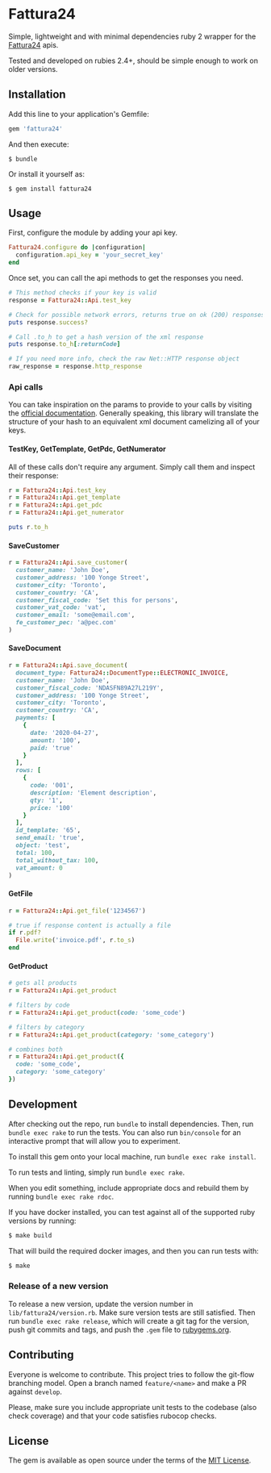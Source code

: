 # Fattura24

Simple, lightweight and with minimal dependencies ruby 2 wrapper for the [Fattura24](https://www.fattura24.com/) apis.

Tested and developed on rubies 2.4+, should be simple enough to work on older versions.

## Installation

Add this line to your application's Gemfile:

```ruby
gem 'fattura24'
```

And then execute:

    $ bundle

Or install it yourself as:

    $ gem install fattura24

## Usage

First, configure the module by adding your api key.

```ruby
Fattura24.configure do |configuration|
  configuration.api_key = 'your_secret_key'
end
```

Once set, you can call the api methods to get the responses you need.

```ruby
# This method checks if your key is valid
response = Fattura24::Api.test_key

# Check for possible network errors, returns true on ok (200) responses
puts response.success?

# Call .to_h to get a hash version of the xml response
puts response.to_h[:returnCode]

# If you need more info, check the raw Net::HTTP response object
raw_response = response.http_response
```

### Api calls

You can take inspiration on the params to provide to your calls by visiting the [official documentation](https://www.fattura24.com/api-documentazione/).
Generally speaking, this library will translate the structure of your hash to an equivalent xml document camelizing all of your keys.

#### TestKey, GetTemplate, GetPdc, GetNumerator

All of these calls don't require any argument. Simply call them and inspect their response:

```ruby
r = Fattura24::Api.test_key
r = Fattura24::Api.get_template
r = Fattura24::Api.get_pdc
r = Fattura24::Api.get_numerator

puts r.to_h
```

#### SaveCustomer

```ruby
r = Fattura24::Api.save_customer(
  customer_name: 'John Doe',
  customer_address: '100 Yonge Street',
  customer_city: 'Toronto',
  customer_country: 'CA',
  customer_fiscal_code: 'Set this for persons',
  customer_vat_code: 'vat',
  customer_email: 'some@email.com',
  fe_customer_pec: 'a@pec.com'
)
```

#### SaveDocument

```ruby
r = Fattura24::Api.save_document(
  document_type: Fattura24::DocumentType::ELECTRONIC_INVOICE,
  customer_name: 'John Doe',
  customer_fiscal_code: 'NDASFN89A27L219Y',
  customer_address: '100 Yonge Street',
  customer_city: 'Toronto',
  customer_country: 'CA',
  payments: [
    {
      date: '2020-04-27',
      amount: '100',
      paid: 'true'
    }
  ],
  rows: [
    {
      code: '001',
      description: 'Element description',
      qty: '1',
      price: '100'
    }
  ],
  id_template: '65',
  send_email: 'true',
  object: 'test',
  total: 100,
  total_without_tax: 100,
  vat_amount: 0
)
```

#### GetFile

```ruby
r = Fattura24::Api.get_file('1234567')

# true if response content is actually a file
if r.pdf?
  File.write('invoice.pdf', r.to_s)
end
```

#### GetProduct

```ruby
# gets all products
r = Fattura24::Api.get_product

# filters by code
r = Fattura24::Api.get_product(code: 'some_code')

# filters by category
r = Fattura24::Api.get_product(category: 'some_category')

# combines both
r = Fattura24::Api.get_product({
  code: 'some_code',
  category: 'some_category'
})
```

## Development

After checking out the repo, run `bundle` to install dependencies. Then, run `bundle exec rake` to run the tests. You can also run `bin/console` for an interactive prompt that will allow you to experiment.

To install this gem onto your local machine, run `bundle exec rake install`.

To run tests and linting, simply run `bundle exec rake`.

When you edit something, include appropriate docs and rebuild them by running `bundle exec rake rdoc`.

If you have docker installed, you can test against all of the supported ruby versions by running:

```bash
$ make build
```

That will build the required docker images, and then you can run tests with:

```bash
$ make
```

### Release of a new version

To release a new version, update the version number in `lib/fattura24/version.rb`. Make sure version tests are still satisfied.
Then run `bundle exec rake release`, which will create a git tag for the version, push git commits and tags, and push the `.gem` file to [rubygems.org](https://rubygems.org).

## Contributing

Everyone is welcome to contribute.
This project tries to follow the git-flow branching model. Open a branch named `feature/<name>` and make a PR against `develop`.

Please, make sure you include appropriate unit tests to the codebase (also check coverage) and that your code satisfies rubocop checks.

## License

The gem is available as open source under the terms of the [MIT License](https://opensource.org/licenses/MIT).
